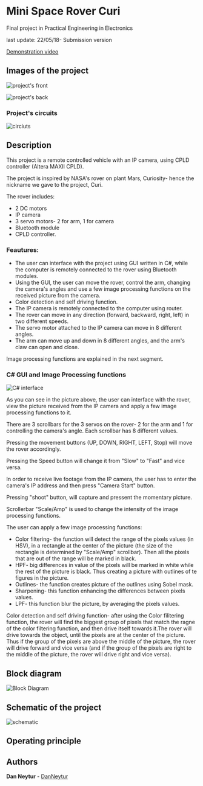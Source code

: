 # Mini Space Rover Curi
 Final project in Practical Engineering in Electronics 
 
last update: 22/05/18- Submission version

[Demonstration video]()

## Images of the project
![project's front](https://user-images.githubusercontent.com/120782729/209185255-b69c18f0-27ee-4648-877d-401d5d4e5c54.jpg)
 
 ![project's back](https://user-images.githubusercontent.com/120782729/209185325-ebde7867-b5b5-4d3a-9ac0-463b8394b68c.jpg)

### Project's circuits
![circiuts](https://user-images.githubusercontent.com/120782729/209185363-604a1dbb-5630-4d0e-bb87-5ed230a2c7df.jpg)

## Description

This project is a remote controlled vehicle with an IP camera, using CPLD controller (Altera MAXII CPLD). 

The project is inspired by NASA's rover on plant Mars, Curiosity- hence the nickname we gave to the project, Curi.

The rover includes: 
* 2 DC motors 
* IP camera
* 3 servo motors- 2 for arm, 1 for camera
* Bluetooth module 
* CPLD controller.


### Feautures:
* The user can interface with the project using GUI written in C#, while the computer is remotely connected to the rover using Bluetooth modules.
* Using the GUI, the user can move the rover, control the arm, changing the camera's angles and use a few image processing functions on the received picture from the camera.
* Color detection and self driving function.
* The IP camera is remotely connected to the computer using router. 
* The rover can move in any direction (forward, backward, right, left) in two different speeds. 
* The servo motor attached to the IP camera can move in 8 different angles.
* The arm can move up and down in 8 different angles, and the arm's claw can open and close.

Image processing functions are explained in the next segment.


### C# GUI and Image Processing functions
![C# interface](https://user-images.githubusercontent.com/120782729/210149287-660f6b86-e196-4d18-8c46-4ab2a194bf11.png)

As you can see in the picture above, the user can interface with the rover, view the picture received from the IP camera and apply a few image processing functions to it.


There are 3 scrollbars for the 3 servos on the rover- 2 for the arm and 1 for controlling the camera's angle. Each scrollbar has 8 different values.

Pressing the movement buttons (UP, DOWN, RIGHT, LEFT, Stop) will move the rover accordingly. 

Pressing the Speed button will change it from "Slow" to "Fast" and vice versa.

In order to receive live footage from the IP camera, the user has to enter the camera's IP address and then press "Camera Start" button. 

Pressing "shoot" button, will capture and pressent the momentary picture.

Scrollerbar "Scale/Amp" is used to change the intensity of the image processing functions.

The user can apply a few image processing functions:
* Color filtering- the function will detect the range of the pixels values (in HSV), in a rectangle at the center of the picture (the size of the rectangle is determined by "Scale/Amp" scrollbar). Then all the pixels that are out of the range will be marked in black.
* HPF- big differences in value of the pixels will be marked in white while the rest of the picture is black. Thus creating a picture with outlines of te figures in the picture.
* Outlines- the function creates picture of the outlines using Sobel mask.
* Sharpening- this function enhancing the differences between pixels values. 
* LPF- this function blur the picture, by averaging the pixels values.

Color detection and self driving function- 
after using the Color filitering function, the rover will find the biggest group of pixels that match the ragne of the color filtering function, and then drive itself towards it.The rover will drive towards the object, until the pixels are at the center of the picture. Thus if the group of the pixels are above the middle of the picture, the rover will drive forward and vice versa (and if the group of the pixels are right to the middle of the picture, the rover will drive right and vice versa).

## Block diagram 
![Block Diagram](https://user-images.githubusercontent.com/120782729/209185845-ff39ebd4-213f-4a3d-90d2-e3c0042d3fcb.png)

## Schematic of the project
![schematic](https://user-images.githubusercontent.com/120782729/209185207-0dc22271-c03c-4832-81cc-7f505d6936b0.jpg)


## Operating principle

## Authors

**Dan Neytur** - [DanNeytur](https://github.com/DanNeytur)

